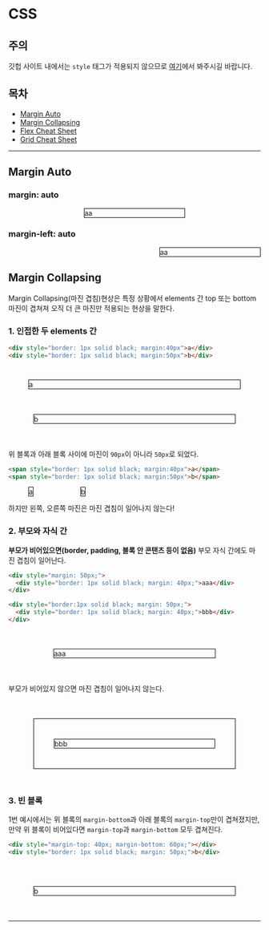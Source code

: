 # CSS

## 주의

깃헙 사이트 내에서는 `style` 태그가 적용되지 않으므로 [여기](https://moonhyuk.github.io/TIL/css/)에서 봐주시길 바랍니다.

## 목차

- [Margin Auto](#margin-auto)
- [Margin Collapsing](#margin-collapsing)
- [Flex Cheat Sheet](./flex.md)
- [Grid Cheat Sheet](./grid.md)

---

## Margin Auto

### margin: auto

<div style="width: 200px; border: 1px solid black; margin:auto">aa</div>

### margin-left: auto

<div style="width: 200px; border: 1px solid black; margin-left:auto">aa</div>

## Margin Collapsing

Margin Collapsing(마진 겹침)현상은 특정 상황에서 elements 간 top 또는 bottom 마진이 겹쳐져 오직 더 큰 마진만 적용되는 현상을 말한다.

### 1. 인접한 두 elements 간

```html
<div style="border: 1px solid black; margin:40px">a</div>
<div style="border: 1px solid black; margin:50px">b</div>
```

<div style="border: 1px solid black; margin:40px">a</div>
<div style="border: 1px solid black; margin:50px">b</div>

위 블록과 아래 블록 사이에 마진이 `90px`이 아니라 `50px`로 되었다.

```html
<span style="border: 1px solid black; margin:40px">a</span>
<span style="border: 1px solid black; margin:50px">b</span>
```

<span style="border: 1px solid black; margin:40px">a</span>
<span style="border: 1px solid black; margin:50px">b</span>

하지만 왼쪽, 오른쪽 마진은 마진 겹침이 일어나지 않는다!

### 2. 부모와 자식 간

**부모가 비어있으면(border, padding, 블록 안 콘탠츠 등이 없음)** 부모 자식 간에도 마진 겹침이 일어난다.

```html
<div style="margin: 50px;">
  <div style="border: 1px solid black; margin: 40px;">aaa</div>
</div>

<div style="border:1px solid black; margin: 50px;">
  <div style="border: 1px solid black; margin: 40px;">bbb</div>
</div>
```

<div style="margin: 50px;">
  <div style="border: 1px solid black; margin: 40px;">aaa</div>
</div>

부모가 비어있지 않으면 마진 겹침이 일어나지 않는다.

<div style="border:1px solid black; margin: 50px;">
  <div style="border: 1px solid black; margin: 40px;">bbb</div>
</div>

### 3. 빈 블록

1번 예시에서는 위 블록의 `margin-bottom`과 아래 블록의 `margin-top`만이 겹쳐졌지만, 만약 위 블록이 비어있다면 `margin-top`과 `margin-bottom` 모두 겹쳐진다.

```html
<div style="margin-top: 40px; margin-bottom: 60px;"></div>
<div style="border: 1px solid black; margin: 50px;">b</div>
```

<div style="margin-top: 40px; margin-bottom: 60px;"></div>
<div style="border: 1px solid black; margin: 50px;">b</div>

---
